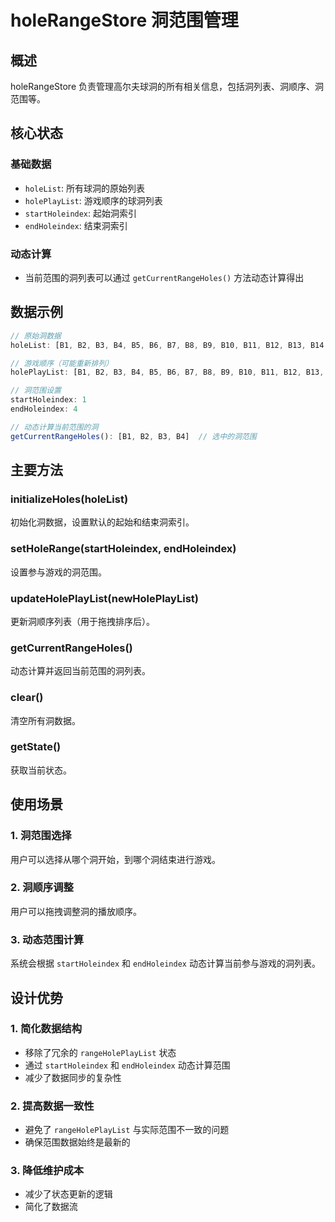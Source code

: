 # holeRangeStore 洞范围管理

## 概述
holeRangeStore 负责管理高尔夫球洞的所有相关信息，包括洞列表、洞顺序、洞范围等。

## 核心状态

### 基础数据
- `holeList`: 所有球洞的原始列表
- `holePlayList`: 游戏顺序的球洞列表
- `startHoleindex`: 起始洞索引
- `endHoleindex`: 结束洞索引

### 动态计算
- 当前范围的洞列表可以通过 `getCurrentRangeHoles()` 方法动态计算得出

## 数据示例

```javascript
// 原始洞数据
holeList: [B1, B2, B3, B4, B5, B6, B7, B8, B9, B10, B11, B12, B13, B14, B15, B16, B17, B18]

// 游戏顺序（可能重新排列）
holePlayList: [B1, B2, B3, B4, B5, B6, B7, B8, B9, B10, B11, B12, B13, B14, B15, B16, B17, B18]

// 洞范围设置
startHoleindex: 1
endHoleindex: 4

// 动态计算当前范围的洞
getCurrentRangeHoles(): [B1, B2, B3, B4]  // 选中的洞范围
```

## 主要方法

### initializeHoles(holeList)
初始化洞数据，设置默认的起始和结束洞索引。

### setHoleRange(startHoleindex, endHoleindex)
设置参与游戏的洞范围。

### updateHolePlayList(newHolePlayList)
更新洞顺序列表（用于拖拽排序后）。

### getCurrentRangeHoles()
动态计算并返回当前范围的洞列表。

### clear()
清空所有洞数据。

### getState()
获取当前状态。

## 使用场景

### 1. 洞范围选择
用户可以选择从哪个洞开始，到哪个洞结束进行游戏。

### 2. 洞顺序调整
用户可以拖拽调整洞的播放顺序。

### 3. 动态范围计算
系统会根据 `startHoleindex` 和 `endHoleindex` 动态计算当前参与游戏的洞列表。

## 设计优势

### 1. 简化数据结构
- 移除了冗余的 `rangeHolePlayList` 状态
- 通过 `startHoleindex` 和 `endHoleindex` 动态计算范围
- 减少了数据同步的复杂性

### 2. 提高数据一致性
- 避免了 `rangeHolePlayList` 与实际范围不一致的问题
- 确保范围数据始终是最新的

### 3. 降低维护成本
- 减少了状态更新的逻辑
- 简化了数据流 